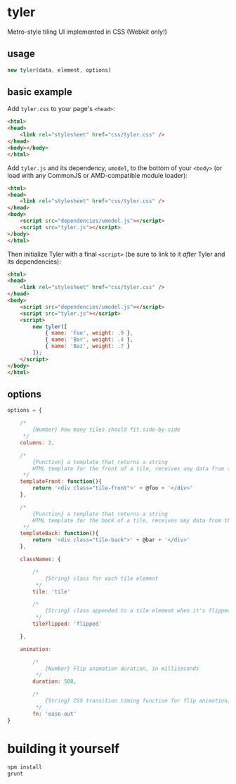 # tyler

Metro-style tiling UI implemented in CSS (Webkit only!)

## usage

```js
new tyler(data, element, options)
```

## basic example

Add `tyler.css` to your page's `<head>`:

```html
<html>
<head>
	<link rel="stylesheet" href="css/tyler.css" />
</head>
<body></body>
</html>
```

Add `tyler.js` and its dependency, `umodel`, to the bottom of your `<body>` (or load with any CommonJS or AMD-compatible module loader):

```html
<html>
<head>
	<link rel="stylesheet" href="css/tyler.css" />
</head>
<body>
	<script src="dependencies/umodel.js"></script>
	<script src="tyler.js"></script>
</body>
</html>
```

Then initialize Tyler with a final `<script>` (be sure to link to it *after* Tyler and its dependencies):

```html
<html>
<head>
	<link rel="stylesheet" href="css/tyler.css" />
</head>
<body>
	<script src="dependencies/umodel.js"></script>
	<script src="tyler.js"></script>
	<script>
		new tyler([
			{ name: 'Foo', weight: .9 },
			{ name: 'Bar', weight: .4 },
			{ name: 'Baz', weight: .7 }
		]);
	</script>
</body>
</html>
```

## options

```js
options = {

	/*
		{Number} how many tiles should fit side-by-side
	 */
	columns: 2,

	/*
		{Function} a template that returns a string
		HTML template for the front of a tile, receives any data from the `data` object passed when Tyler is instantiated
	 */
	templateFront: function(){
		return '<div class="tile-front">' + @foo + '</div>'
	},

	/*
		{Function} a template that returns a string
		HTML template for the back of a tile, receives any data from the `data` object passed when Tyler is instantiated
	 */
	templateBack: function(){
		return '<div class="tile-back">' + @bar + '</div>'
	},

	classNames: {

		/*
			{String} class for each tile element
		 */
		tile: 'tile'

		/*
			{String} class appended to a tile element when it's flipped
		 */
		tileFlipped: 'flipped'

	},

	animation:

		/*
			{Number} Flip animation duration, in milliseconds
		 */
		duration: 500,

		/*
			{String} CSS transition timing function for flip animation, see http://www.w3.org/TR/css3-transitions/#single-transition-timing-function
		 */
		fn: 'ease-out'
}
```

# building it yourself

```bash
npm install
grunt
```
